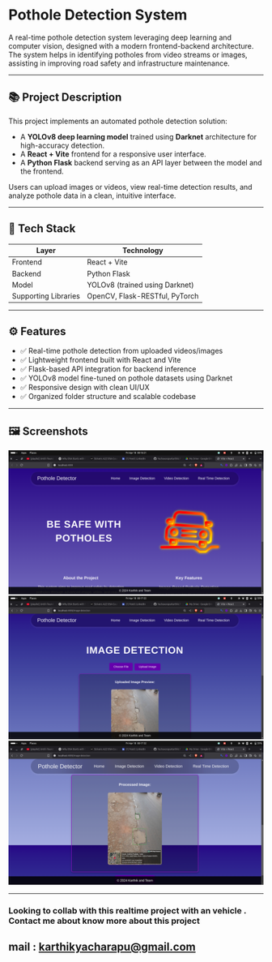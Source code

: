 # Pothole Detection System 

A real-time pothole detection system leveraging deep learning and computer vision, designed with a modern frontend-backend architecture. The system helps in identifying potholes from video streams or images, assisting in improving road safety and infrastructure maintenance.

---

## 📚 Project Description

This project implements an automated pothole detection solution:
- A **YOLOv8 deep learning model** trained using **Darknet** architecture for high-accuracy detection.
- A **React + Vite** frontend for a responsive user interface.
- A **Python Flask** backend serving as an API layer between the model and the frontend.
  
Users can upload images or videos, view real-time detection results, and analyze pothole data in a clean, intuitive interface.

---

## 🧠 Tech Stack

| Layer | Technology |
|------|-------------|
| Frontend | React + Vite |
| Backend | Python Flask |
| Model | YOLOv8 (trained using Darknet) |
| Supporting Libraries | OpenCV, Flask-RESTful, PyTorch |

---

## ⚙️ Features

- ✅ Real-time pothole detection from uploaded videos/images
- ✅ Lightweight frontend built with React and Vite
- ✅ Flask-based API integration for backend inference
- ✅ YOLOv8 model fine-tuned on pothole datasets using Darknet
- ✅ Responsive design with clean UI/UX
- ✅ Organized folder structure and scalable codebase

---

## 🖼️ Screenshots

![Screenshot 1](Screenshots/Screenshot1.png)
![Screenshot 2](Screenshots/Screenshot2.png)
![Screenshot 3](Screenshots/Screenshot3.png)

---
### Looking to collab with this realtime project with an vehicle . Contact me about know more about this project
## mail : karthikyacharapu@gmail.com
